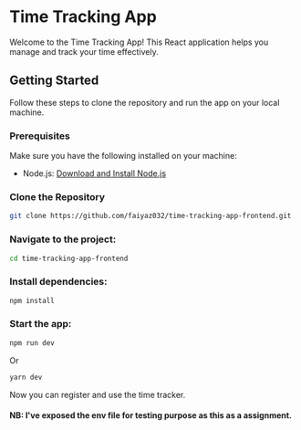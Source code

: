 # Time Tracking App

Welcome to the Time Tracking App! This React application helps you manage and track your time effectively.

## Getting Started

Follow these steps to clone the repository and run the app on your local machine.

### Prerequisites

Make sure you have the following installed on your machine:

- Node.js: [Download and Install Node.js](https://nodejs.org/)

### Clone the Repository

```bash
git clone https://github.com/faiyaz032/time-tracking-app-frontend.git
```

### Navigate to the project:

```bash
cd time-tracking-app-frontend
```

### Install dependencies:

```bash
npm install
```

### Start the app:

```bash
npm run dev
```

Or

```bash
yarn dev
```

Now you can register and use the time tracker.

#### NB: I've exposed the env file for testing purpose as this as a assignment.
